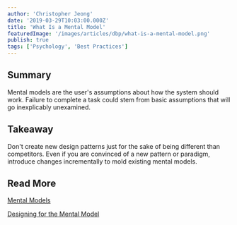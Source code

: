 ```yaml
---
author: 'Christopher Jeong'
date: '2019-03-29T10:03:00.000Z'
title: 'What Is a Mental Model'
featuredImage: '/images/articles/dbp/what-is-a-mental-model.png'
publish: true
tags: ['Psychology', 'Best Practices']
---
```


## Summary

Mental models are the user's assumptions about how the system should work. Failure to complete a task could stem from basic assumptions that will go inexplicably unexamined.

## Takeaway

Don't create new design patterns just for the sake of being different than competitors. Even if you are convinced of a new pattern or paradigm, introduce changes incrementally to mold existing mental models.

## Read More

[Mental Models](https://www.nngroup.com/articles/mental-models/)

[Designing for the Mental Model](https://uxdesign.cc/designing-for-the-mental-model-b6aa5b3a814d)
